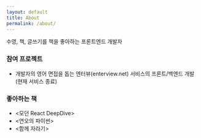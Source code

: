 ```yaml
---
layout: default
title: About
permalink: /about/
---
```


수영, 책, 글쓰기를 책을 좋아하는 프론트엔드 개발자

### 참여 프로젝트

- 개발자의 영어 면접을 돕는 엔터뷰(enterview.net) 서비스의 프론트/백엔드 개발 (현재 서비스 종료)

### 좋아하는 책

- <모던 React DeepDive>
- <연오의 파이썬>
- <함께 자라기>
